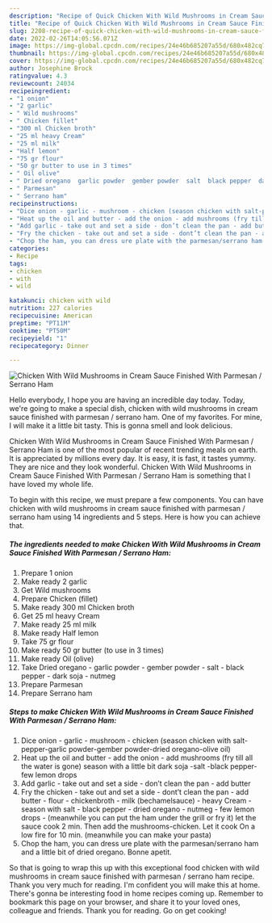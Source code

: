 ```yaml
---
description: "Recipe of Quick Chicken With Wild Mushrooms in Cream Sauce Finished With Parmesan / Serrano Ham"
title: "Recipe of Quick Chicken With Wild Mushrooms in Cream Sauce Finished With Parmesan / Serrano Ham"
slug: 2208-recipe-of-quick-chicken-with-wild-mushrooms-in-cream-sauce-finished-with-parmesan-serrano-ham
date: 2022-02-26T14:05:56.071Z
image: https://img-global.cpcdn.com/recipes/24e46b685207a55d/680x482cq70/chicken-with-wild-mushrooms-in-cream-sauce-finished-with-parmesan-serrano-ham-recipe-main-photo.jpg
thumbnail: https://img-global.cpcdn.com/recipes/24e46b685207a55d/680x482cq70/chicken-with-wild-mushrooms-in-cream-sauce-finished-with-parmesan-serrano-ham-recipe-main-photo.jpg
cover: https://img-global.cpcdn.com/recipes/24e46b685207a55d/680x482cq70/chicken-with-wild-mushrooms-in-cream-sauce-finished-with-parmesan-serrano-ham-recipe-main-photo.jpg
author: Josephine Brock
ratingvalue: 4.3
reviewcount: 24034
recipeingredient:
- "1 onion"
- "2 garlic"
- " Wild mushrooms"
- " Chicken fillet"
- "300 ml Chicken broth"
- "25 ml heavy Cream"
- "25 ml milk"
- "Half lemon"
- "75 gr flour"
- "50 gr butter to use in 3 times"
- " Oil olive"
- " Dried oregano  garlic powder  gember powder  salt  black pepper  dark soja  nutmeg"
- " Parmesan"
- " Serrano ham"
recipeinstructions:
- "Dice onion - garlic - mushroom - chicken (season chicken with salt-pepper-garlic powder-gember powder-dried oregano-olive oil)"
- "Heat up the oil and butter - add the onion - add mushrooms (fry till all the water is gone) season with a little bit dark soja -salt -black pepper- few lemon drops"
- "Add garlic - take out and set a side - don’t clean the pan - add butter"
- "Fry the chicken - take out and set a side - dont’t clean the pan - add butter - flour - chickenbroth - milk (bechamelsauce) - heavy Cream - season with salt - black pepper - dried oregano - nutmeg - few lemon drops - (meanwhile you can put the ham under the grill or fry it) let the sauce cook 2 min. Then add the mushrooms-chicken. Let it cook On a low fire for 10 min. (meanwhile you can make your pasta)"
- "Chop the ham, you can dress ure plate with the parmesan/serrano ham and a little bit of dried oregano. Bonne apetit."
categories:
- Recipe
tags:
- chicken
- with
- wild

katakunci: chicken with wild 
nutrition: 227 calories
recipecuisine: American
preptime: "PT11M"
cooktime: "PT50M"
recipeyield: "1"
recipecategory: Dinner

---
```



![Chicken With Wild Mushrooms in Cream Sauce Finished With Parmesan / Serrano Ham](https://img-global.cpcdn.com/recipes/24e46b685207a55d/680x482cq70/chicken-with-wild-mushrooms-in-cream-sauce-finished-with-parmesan-serrano-ham-recipe-main-photo.jpg)

Hello everybody, I hope you are having an incredible day today. Today, we're going to make a special dish, chicken with wild mushrooms in cream sauce finished with parmesan / serrano ham. One of my favorites. For mine, I will make it a little bit tasty. This is gonna smell and look delicious.

Chicken With Wild Mushrooms in Cream Sauce Finished With Parmesan / Serrano Ham is one of the most popular of recent trending meals on earth. It is appreciated by millions every day. It is easy, it is fast, it tastes yummy. They are nice and they look wonderful. Chicken With Wild Mushrooms in Cream Sauce Finished With Parmesan / Serrano Ham is something that I have loved my whole life.




To begin with this recipe, we must prepare a few components. You can have chicken with wild mushrooms in cream sauce finished with parmesan / serrano ham using 14 ingredients and 5 steps. Here is how you can achieve that.

<!--inarticleads1-->

##### The ingredients needed to make Chicken With Wild Mushrooms in Cream Sauce Finished With Parmesan / Serrano Ham:

1. Prepare 1 onion
1. Make ready 2 garlic
1. Get  Wild mushrooms
1. Prepare  Chicken (fillet)
1. Make ready 300 ml Chicken broth
1. Get 25 ml heavy Cream
1. Make ready 25 ml milk
1. Make ready Half lemon
1. Take 75 gr flour
1. Make ready 50 gr butter (to use in 3 times)
1. Make ready  Oil (olive)
1. Take  Dried oregano - garlic powder - gember powder - salt - black pepper - dark soja - nutmeg
1. Prepare  Parmesan
1. Prepare  Serrano ham




<!--inarticleads2-->

##### Steps to make Chicken With Wild Mushrooms in Cream Sauce Finished With Parmesan / Serrano Ham:

1. Dice onion - garlic - mushroom - chicken (season chicken with salt-pepper-garlic powder-gember powder-dried oregano-olive oil)
1. Heat up the oil and butter - add the onion - add mushrooms (fry till all the water is gone) season with a little bit dark soja -salt -black pepper- few lemon drops
1. Add garlic - take out and set a side - don’t clean the pan - add butter
1. Fry the chicken - take out and set a side - dont’t clean the pan - add butter - flour - chickenbroth - milk (bechamelsauce) - heavy Cream - season with salt - black pepper - dried oregano - nutmeg - few lemon drops - (meanwhile you can put the ham under the grill or fry it) let the sauce cook 2 min. Then add the mushrooms-chicken. Let it cook On a low fire for 10 min. (meanwhile you can make your pasta)
1. Chop the ham, you can dress ure plate with the parmesan/serrano ham and a little bit of dried oregano. Bonne apetit.




So that is going to wrap this up with this exceptional food chicken with wild mushrooms in cream sauce finished with parmesan / serrano ham recipe. Thank you very much for reading. I'm confident you will make this at home. There's gonna be interesting food in home recipes coming up. Remember to bookmark this page on your browser, and share it to your loved ones, colleague and friends. Thank you for reading. Go on get cooking!
